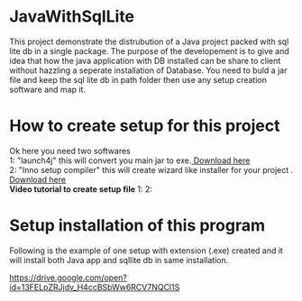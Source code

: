 # JavaWithSqlLite
This project demonstrate the distrubution of a Java project packed with sql lite db in a single package. The purpose of the developement 
is to give and idea that how the java application with DB installed can be share to client without hazzling a seperate installation of Database.
You need to buld a jar file and keep the sql lite db in path folder then use any setup creation software and map it.

# How to create setup for this project
Ok here you need two softwares <br/>
1: "launch4j" this will convert you main jar to exe.<a href="https://nchc.dl.sourceforge.net/project/launch4j/launch4j-3/3.12/launch4j-3.12-win32.exe"> Download here</a>   </br> 
2: "Inno setup compiler" this will create wizard like installer for your project . <a href="https://mlaan2.home.xs4all.nl/ispack/innosetup-5.6.1.exe">Download here</a>
<br/>
<b>Video tutorial to create setup file</b>
1: 
2:


# Setup installation of this program
Following is the example of one setup with extension (.exe) created and it will install both Java app and sqllite db in same installation.

https://drive.google.com/open?id=13FELpZRJjdv_H4ccBSbWw6RCV7NQCl1S
